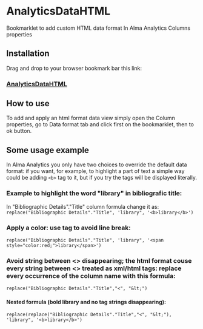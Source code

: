 # AnalyticsDataHTML
Bookmarklet to add custom HTML data format In Alma Analytics Columns properties

## Installation
Drag and drop to your browser bookmark bar this link:
### [AnalyticsDataHTML](javascript:(function()%7Bvar%20htmldata%20%3D%20%22%40%5Bhtml%5D%40H%22%3Bvar%20sel%20%3D%20document.getElementsByName('TreatTextAs')%3Bvar%20ctext%20%3D%20document.getElementsByName('CustomTextFormat')%3Bfor%20(i%3D0%3B%20i%3Csel%5B0%5D.length%3B%20i%2B%2B)%20%7Bif%20(sel%5B0%5D.options%5Bi%5D.value%20%3D%3D%20%22custom%22)%20%7Bsel%5B0%5D.value%20%3D%20%22custom%22%3Bctext%5B0%5D.value%20%3D%20htmldata%3Breturn%3B%7D%7Dvar%20custom%20%3D%20document.createElement('option')%3Bcustom.value%3D%22custom%22%3Bcustom.innerHTML%3D%22Custom%22%3Bsel%5B0%5D.appendChild(custom)%3Bsel%5B0%5D.value%20%3D%20%22custom%22%3Bctext%5B0%5D.value%20%3D%20htmldata%7D)())

## How to use
To add and apply an html format data view simply open the Column properties, go to Data format tab and click first on the bookmarklet, then to ok button.

## Some usage example
In Alma Analytics you only have two choices to override the default data format: if you want, for example, to highlight a part of text a simple way could be adding `<b>` tag to it, but if you try the tags will be displayed literally.
### Example to highlight the word "library" in bibliografic title:
In "Bibliographic Details"."Title" column formula change it as:
  `replace("Bibliographic Details"."Title", 'library", '<b>library</b>')`
### Apply a color: use tag <span> to avoid line break:
  `replace("Bibliographic Details"."Title", 'library", '<span style="color:red;">library</span>')`
### Avoid string between <> disappearing; the html format couse every string between <> treated as xml/html tags: replace every occurrence of the column name with this formula:
`replace("Bibliographic Details"."Title","<", "&lt;")`
#### Nested formula (bold library and no tag strings disappearing):
`replace(replace("Bibliographic Details"."Title","<", "&lt;"), 'library", '<b>library</b>')`
